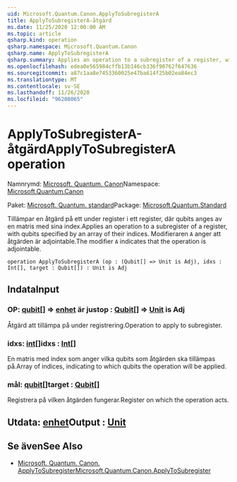 ```yaml
---
uid: Microsoft.Quantum.Canon.ApplyToSubregisterA
title: ApplyToSubregisterA-åtgärd
ms.date: 11/25/2020 12:00:00 AM
ms.topic: article
qsharp.kind: operation
qsharp.namespace: Microsoft.Quantum.Canon
qsharp.name: ApplyToSubregisterA
qsharp.summary: Applies an operation to a subregister of a register, with qubits specified by an array of their indices. The modifier `A` indicates that the operation is adjointable.
ms.openlocfilehash: edea0e565984cffb13b146cb336f90762f647636
ms.sourcegitcommit: a87c1aa8e7453360025e47ba614f25b02ea84ec3
ms.translationtype: MT
ms.contentlocale: sv-SE
ms.lasthandoff: 11/26/2020
ms.locfileid: "96208065"
---
```

# <a name="applytosubregistera-operation"></a><span data-ttu-id="92c8f-102">ApplyToSubregisterA-åtgärd</span><span class="sxs-lookup"><span data-stu-id="92c8f-102">ApplyToSubregisterA operation</span></span>

<span data-ttu-id="92c8f-103">Namnrymd: [Microsoft. Quantum. Canon](xref:Microsoft.Quantum.Canon)</span><span class="sxs-lookup"><span data-stu-id="92c8f-103">Namespace: [Microsoft.Quantum.Canon](xref:Microsoft.Quantum.Canon)</span></span>

<span data-ttu-id="92c8f-104">Paket: [Microsoft. Quantum. standard](https://nuget.org/packages/Microsoft.Quantum.Standard)</span><span class="sxs-lookup"><span data-stu-id="92c8f-104">Package: [Microsoft.Quantum.Standard](https://nuget.org/packages/Microsoft.Quantum.Standard)</span></span>


<span data-ttu-id="92c8f-105">Tillämpar en åtgärd på ett under register i ett register, där qubits anges av en matris med sina index.</span><span class="sxs-lookup"><span data-stu-id="92c8f-105">Applies an operation to a subregister of a register, with qubits specified by an array of their indices.</span></span>
<span data-ttu-id="92c8f-106">Modifieraren `A` anger att åtgärden är adjointable.</span><span class="sxs-lookup"><span data-stu-id="92c8f-106">The modifier `A` indicates that the operation is adjointable.</span></span>

```qsharp
operation ApplyToSubregisterA (op : (Qubit[] => Unit is Adj), idxs : Int[], target : Qubit[]) : Unit is Adj
```


## <a name="input"></a><span data-ttu-id="92c8f-107">Indata</span><span class="sxs-lookup"><span data-stu-id="92c8f-107">Input</span></span>

### <a name="op--qubit--unit--is-adj"></a><span data-ttu-id="92c8f-108">OP: [qubit](xref:microsoft.quantum.lang-ref.qubit)[] => [enhet](xref:microsoft.quantum.lang-ref.unit)  är just</span><span class="sxs-lookup"><span data-stu-id="92c8f-108">op : [Qubit](xref:microsoft.quantum.lang-ref.qubit)[] => [Unit](xref:microsoft.quantum.lang-ref.unit)  is Adj</span></span>

<span data-ttu-id="92c8f-109">Åtgärd att tillämpa på under registrering.</span><span class="sxs-lookup"><span data-stu-id="92c8f-109">Operation to apply to subregister.</span></span>


### <a name="idxs--int"></a><span data-ttu-id="92c8f-110">idxs: [int](xref:microsoft.quantum.lang-ref.int)[]</span><span class="sxs-lookup"><span data-stu-id="92c8f-110">idxs : [Int](xref:microsoft.quantum.lang-ref.int)[]</span></span>

<span data-ttu-id="92c8f-111">En matris med index som anger vilka qubits som åtgärden ska tillämpas på.</span><span class="sxs-lookup"><span data-stu-id="92c8f-111">Array of indices, indicating to which qubits the operation will be applied.</span></span>


### <a name="target--qubit"></a><span data-ttu-id="92c8f-112">mål: [qubit](xref:microsoft.quantum.lang-ref.qubit)[]</span><span class="sxs-lookup"><span data-stu-id="92c8f-112">target : [Qubit](xref:microsoft.quantum.lang-ref.qubit)[]</span></span>

<span data-ttu-id="92c8f-113">Registrera på vilken åtgärden fungerar.</span><span class="sxs-lookup"><span data-stu-id="92c8f-113">Register on which the operation acts.</span></span>



## <a name="output--unit"></a><span data-ttu-id="92c8f-114">Utdata: [enhet](xref:microsoft.quantum.lang-ref.unit)</span><span class="sxs-lookup"><span data-stu-id="92c8f-114">Output : [Unit](xref:microsoft.quantum.lang-ref.unit)</span></span>



## <a name="see-also"></a><span data-ttu-id="92c8f-115">Se även</span><span class="sxs-lookup"><span data-stu-id="92c8f-115">See Also</span></span>

- [<span data-ttu-id="92c8f-116">Microsoft. Quantum. Canon. ApplyToSubregister</span><span class="sxs-lookup"><span data-stu-id="92c8f-116">Microsoft.Quantum.Canon.ApplyToSubregister</span></span>](xref:Microsoft.Quantum.Canon.ApplyToSubregister)